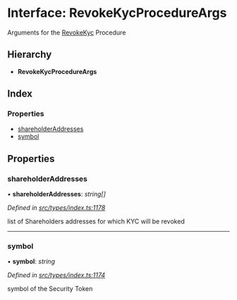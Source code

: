 # Interface: RevokeKycProcedureArgs

Arguments for the [RevokeKyc](../enums/_types_index_.proceduretype.md#revokekyc) Procedure

## Hierarchy

* **RevokeKycProcedureArgs**

## Index

### Properties

* [shareholderAddresses](_types_index_.revokekycprocedureargs.md#shareholderaddresses)
* [symbol](_types_index_.revokekycprocedureargs.md#symbol)

## Properties

###  shareholderAddresses

• **shareholderAddresses**: *string[]*

*Defined in [src/types/index.ts:1178](https://github.com/PolymathNetwork/polymath-sdk/blob/ade5412/src/types/index.ts#L1178)*

list of Shareholders addresses for which KYC will be revoked

___

###  symbol

• **symbol**: *string*

*Defined in [src/types/index.ts:1174](https://github.com/PolymathNetwork/polymath-sdk/blob/ade5412/src/types/index.ts#L1174)*

symbol of the Security Token
